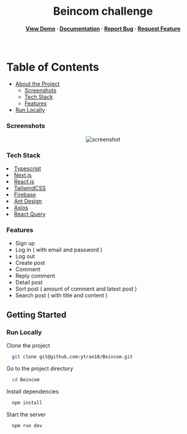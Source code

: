 <div align="center">
  <h1>Beincom challenge</h1>
 
   
<h4>
    <a href="https://github.com/Louis3797/awesome-readme-template/">View Demo</a>
  <span> · </span>
    <a href="https://github.com/Louis3797/awesome-readme-template">Documentation</a>
  <span> · </span>
    <a href="https://github.com/Louis3797/awesome-readme-template/issues/">Report Bug</a>
  <span> · </span>
    <a href="https://github.com/Louis3797/awesome-readme-template/issues/">Request Feature</a>
  </h4>
</div>

<br />

<!-- Table of Contents -->
#  Table of Contents

- [About the Project](#star2-about-the-project)
  * [Screenshots](#camera-screenshots)
  * [Tech Stack](#space_invader-tech-stack)
  * [Features](#dart-features)
- [Run Locally](#running-run-locally)


<!-- Screenshots -->
### Screenshots

<div align="center"> 
  <img src="https://placehold.co/600x400?text=Your+Screenshot+here" alt="screenshot" />
</div>


<!-- TechStack -->
### Tech Stack
<li><a href="https://www.typescriptlang.org/">Typescript</a></li>
<li><a href="https://nextjs.org/">Next.js</a></li>
<li><a href="https://reactjs.org/">React.js</a></li>
<li><a href="https://tailwindcss.com/">TailwindCSS</a></li>
<li><a href="https://firebase.google.com/">Firebase</a></li>
<li><a href="https://ant.design/">Ant Design</a></li>
<li><a href="https://axios-http.com/docs/intro">Axios</a></li>
<li><a href="https://tanstack.com/query/latest/docs/framework/react/overview">React Query</a></li>

<!-- Features -->
### Features

- Sign up
- Log in ( with email and password )
- Log out
- Create post
- Comment
- Reply comment
- Detail post
- Sort post ( amount of comment and latest post )
- Search post ( with title and content )

<!-- Getting Started -->
## 	Getting Started

<!-- Run Locally -->
###  Run Locally

Clone the project

```bash
  git clone git@github.com:ytran18/Beincom.git
```

Go to the project directory

```bash
  cd Beincom
```

Install dependencies

```bash
  npm install
```

Start the server

```bash
  npm run dev
```
